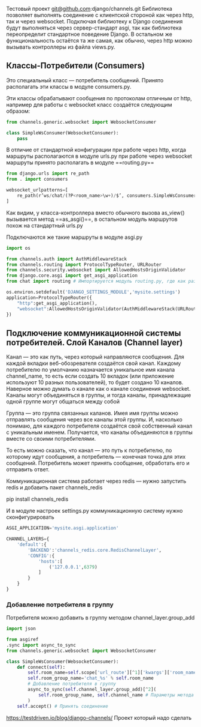 Тестовый проект git@github.com:django/channels.git
Библиотека позволяет выполнять соединение с клиентской стороной как через http, так и через websocket. Подключая библиотеку к Django соединения будут выполняться через сервер-стандарт asgi, так как библиотека переопределит стандартное поведение Django. В остальном же функциональность остаётся та же самая, как обычно, через http можно вызывать контроллеры из файла views.py.

## **Классы-Потребители (Consumers)**

Это специальный класс — потребитель сообщений. Принято располагать эти классы в модуле consumers.py.

Эти классы обрабатывают сообщения по протоколам отличным от http, например для работы с websocket класс создаётся следующим образом:
```python
from channels.generic.websocket import WebsocketConsumer

class SimpleWsConsumer(WebsocketConsumer):
    pass
```
В отличие от стандартной конфигурации при работе через http, когда маршруты располагаются в модуле urls.py при работе через websocket маршруты принято располагать в модуле ==routing.py==
```python
from django.urls import re_path
from . import consumers

websocket_urlpatterns=[
    re_path(r’ws/chat/(?P<room_name>\w+)/$’, consumers.SimpleWsConsumer.as_asgi()), <= Тут
]
```
Как видим, у класса-контроллера вместо обычного вызова as_view() вызывается метод ==as_asgi()==, в остальном модуль маршрутов похож на стандартный urls.py

Подключаются же такие маршруты в модуле asgi.py
```python
import os

from channels.auth import AuthMiddlewareStack
from channels.routing import ProtocolTypeRouter, URLRouter
from channels.security.websocket import AllowedHostsOriginValidator
from django.core.asgi import get_asgi_application
from chat import routing # Импортируется модуль routing.py, где как раз и настроены маршруты websocket

os.environ.setdefault('DJANGO_SETTINGS_MODULE','mysite.settings')
application=ProtocolTypeRouter({
    "http":get_asgi_application(),
    "websocket":AllowedHostsOriginValidator(AuthMiddlewareStack(URLRouter(routing.websockets_urlpatterns)) # Передаётся список маршрутов из модуля routing.py)
})
```

## **Подключение коммуникационной системы потребителей. Слой Каналов (Channel layer)**

Канал — это как путь, через который направляются сообщения. Для каждой вкладки веб-обозревателя создаётся свой канал. Каждому потребителю по умолчанию назначается уникальное имя канала channel_name, то есть если создать 10 вкладок (или приложение используют 10 разных пользователей), то будет создано 10 каналов. Наверное можно думать о канале как о канале соединения websocket. Каналы могут объединяться в группы, и тогда каналы, принадлежащие одной группе могут общаться между собой

Группа — это группа связанных каланов. Имея имя группы можно отправлять сообщения через все каналы этой группы. И, насколько понимаю, для каждого потребителя создаётся свой собственный канал с уникальным именем. Получается, что каналы объединяются в группы вместе со своими потребителями.

То есть можно сказать, что канал — это путь к потребителю, по которому идут сообщения, а потребитель — конечная точка для этих сообщений. Потребитель может принять сообщение, обработать его и отправить ответ.

Коммуникационная система работает через redis — нужно запустить redis и добавить пакет channels_redis

pip install channels_redis

И в модуле настроек settings.py коммуникационную систему нужно сконфигурировать
```python
ASGI_APPLICATION='mysite.asgi.application'

CHANNEL_LAYERS={
    'default':{
        'BACKEND':'channels_redis.core.RedisChannelLayer',
        'CONFIG':{
            'hosts':[
                ('127.0.0.1',6379)
            ]
        }
    }
}
```

### **Добавление потребителя в группу**

Потребителя можно добавить в группу методом channel_layer.group_add  

```python
import json

from asgiref
.sync import async_to_sync
from channels.generic.websocket import WebsocketConsumer

class SimpleWsConsumer(WebsocketConsumer):
    def connect(self):
        self.room_name=self.scope['url_route'][^1]['kwargs']['room_name']
        self.room_group_name='chat_%s' % self.room_name
        # Добавление потребителя в группу
        async_to_sync(self.channel_layer.group_add)[^2](
            self.room_group_name, self.channel_name # Параметры метода channel_layer.group_add
        )
    self.accept() # Принять соединение
```

https://testdriven.io/blog/django-channels/ Проект который надо сделать